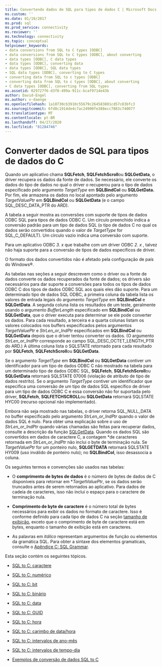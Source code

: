 ```yaml
---
title: Convertendo dados de SQL para tipos de dados C | Microsoft Docs
ms.custom: ''
ms.date: 01/19/2017
ms.prod: sql
ms.prod_service: connectivity
ms.reviewer: ''
ms.technology: connectivity
ms.topic: conceptual
helpviewer_keywords:
- data conversions from SQL to C types [ODBC]
- data conversions from SQL to C types [ODBC], about converting
- data types [ODBC], C data types
- data types [ODBC], converting data
- data types [ODBC], SQL data types
- SQL data types [ODBC], converting to C types
- converting data from SQL to c types [ODBC]
- converting data from SQL to c types [ODBC], about converting
- C data types [ODBC], converting from SQL types
ms.assetid: 029727f6-d3f0-499a-911c-bcaf9714e43b
author: David-Engel
ms.author: v-daenge
ms.openlocfilehash: 1a10730cb3910c55679c264583801cd57c83bfc3
ms.sourcegitcommit: 6fd8c1914de4c7ac24900fe388ecc7883c740077
ms.translationtype: MT
ms.contentlocale: pt-BR
ms.lasthandoff: 04/27/2020
ms.locfileid: "81284746"
---
```

# <a name="converting-data-from-sql-to-c-data-types"></a>Converter dados de SQL para tipos de dados do C
Quando um aplicativo chama **SQLFetch**, **SQLFetchScroll**ou **SQLGetData**, o driver recupera os dados da fonte de dados. Se necessário, ele converte os dados do tipo de dados no qual o driver o recuperou para o tipo de dados especificado pelo argumento *TargetType* em **SQLBindCol** ou **SQLGetData.** Por fim, ele armazena os dados no local apontado pelo argumento *TargetValuePtr* em **SQLBindCol** ou **SQLGetData** (e o campo SQL_DESC_DATA_PTR do ARD).  
  
 A tabela a seguir mostra as conversões com suporte de tipos de dados ODBC SQL para tipos de dados ODBC C. Um círculo preenchido indica a conversão padrão para um tipo de dados SQL (o tipo de dados C no qual os dados serão convertidos quando o valor de *TargetType* for SQL_C_DEFAULT). Um círculo vazio indica uma conversão com suporte.  
  
 Para um aplicativo ODBC *3. x* que trabalhe com um driver ODBC *2. x* , talvez não haja suporte para a conversão de tipos de dados específicos de driver.  
  
 O formato dos dados convertidos não é afetado pela configuração de país do Windows®.  
  
 As tabelas nas seções a seguir descrevem como o driver ou a fonte de dados converte os dados recuperados da fonte de dados; os drivers são necessários para dar suporte a conversões para todos os tipos de dados ODBC C dos tipos de dados ODBC SQL aos quais eles dão suporte. Para um determinado tipo de dados SQL ODBC, a primeira coluna da tabela lista os valores de entrada legais do argumento *TargetType* em **SQLBindCol** e **SQLGetData**. A segunda coluna lista os resultados de um teste, geralmente usando o argumento *BufferLength* especificado em **SQLBindCol** ou **SQLGetData**, que o driver executa para determinar se ele pode converter os dados. Para cada resultado, a terceira e a quarta colunas listam os valores colocados nos buffers especificados pelos argumentos *TargetValuePtr* e *StrLen_or_IndPtr* especificados em **SQLBindCol** ou **SQLGetData** depois que o driver tentou converter os dados. (O argumento *StrLen_or_IndPtr* corresponde ao campo SQL_DESC_OCTET_LENGTH_PTR do ARD.) A última coluna lista o SQLSTATE retornado para cada resultado por **SQLFetch**, **SQLFetchScroll**ou **SQLGetData**.  
  
 Se o argumento *TargetType* em **SQLBindCol** ou **SQLGetData** contiver um identificador para um tipo de dados ODBC C não mostrado na tabela para um determinado tipo de dados ODBC SQL, **SQLFetch**, **SQLFetchScroll**ou **SQLGetData** retornará SQLSTATE 07006 (violação de atributo de tipo de dados restrito). Se o argumento *TargetType* contiver um identificador que especifica uma conversão de um tipo de dados SQL específico de driver para um tipo de dados ODBC C e essa conversão não for suportada pelo driver, **SQLFetch**, **SQLFETCHSCROLL**ou **SQLGetData** retornará SQLSTATE HYC00 (recurso opcional não implementado).  
  
 Embora não seja mostrado nas tabelas, o driver retorna SQL_NULL_DATA no buffer especificado pelo argumento *StrLen_or_IndPtr* quando o valor de dados SQL é nulo. Para obter uma explicação sobre o uso de *StrLen_or_IndPtr* quando várias chamadas são feitas para recuperar dados, consulte a descrição da função [SQLGetData](../../../odbc/reference/syntax/sqlgetdata-function.md). Quando os dados SQL são convertidos em dados de caractere C, a contagem \*de caracteres retornada em *StrLen_or_IndPtr* não inclui o byte de terminação nula. Se *TargetValuePtr* for um ponteiro nulo, **SQLGETDATA** retornará SQLSTATE HY009 (uso inválido de ponteiro nulo); no **SQLBindCol**, isso desassocia a coluna.  
  
 Os seguintes termos e convenções são usados nas tabelas:  
  
-   O **comprimento de bytes de dados** é o número de bytes de dados de C disponíveis para retornar em **TargetValuePtr*, se os dados serão truncados antes de serem retornados ao aplicativo. Para dados de cadeia de caracteres, isso não inclui o espaço para o caractere de terminação nula.  
  
-   **Comprimento de byte de caractere** é o número total de bytes necessários para exibir os dados no formato de caractere. Isso é conforme definido para cada tipo de dados C na seção [tamanho de exibição](../../../odbc/reference/appendixes/display-size.md), exceto que o comprimento de byte de caractere está em bytes, enquanto o tamanho de exibição está em caracteres.  
  
-   As palavras em *itálico* representam argumentos de função ou elementos da gramática SQL. Para obter a sintaxe dos elementos gramaticais, consulte o [Apêndice C: SQL Grammar](../../../odbc/reference/appendixes/appendix-c-sql-grammar.md).  
  
 Esta seção contém os seguintes tópicos.  
  
-   [SQL to C: caractere](../../../odbc/reference/appendixes/sql-to-c-character.md)  
  
-   [SQL to C: numérico](../../../odbc/reference/appendixes/sql-to-c-numeric.md)  
  
-   [SQL to C: bit](../../../odbc/reference/appendixes/sql-to-c-bit.md)  
  
-   [SQL to C: binário](../../../odbc/reference/appendixes/sql-to-c-binary.md)  
  
-   [SQL to C: data](../../../odbc/reference/appendixes/sql-to-c-date.md)  
  
-   [SQL to C: GUID](../../../odbc/reference/appendixes/sql-to-c-guid.md)  
  
-   [SQL to C: hora](../../../odbc/reference/appendixes/sql-to-c-time.md)  
  
-   [SQL to C: carimbo de data/hora](../../../odbc/reference/appendixes/sql-to-c-timestamp.md)  
  
-   [SQL to C: intervalos de ano-mês](../../../odbc/reference/appendixes/sql-to-c-year-month-intervals.md)  
  
-   [SQL to C: intervalos de tempo-dia](../../../odbc/reference/appendixes/sql-to-c-day-time-intervals.md)  
  
-   [Exemplos de conversão de dados SQL to C](../../../odbc/reference/appendixes/sql-to-c-data-conversion-examples.md)
